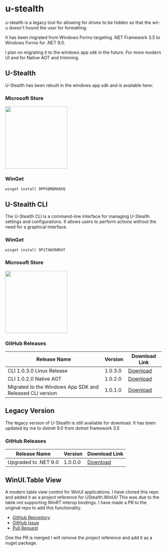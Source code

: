 # u-stealth

u-stealth is a legacy tool for allowing for drives to be hidden so that the wii-u doesn't hound the user for formatting.

It has been migrated from Windows Forms targeting .NET Framework 3.5 to Windows Forms for .NET 9.0.

I plan on migrating it to the windows app sdk in the future. For more modern UI and for Native AOT and trimming.

## U-Stealth

U-Stealth has been rebuilt in the windows app sdk and is available here:

### Microsoft Store

<a href="https://apps.microsoft.com/detail/9PP5QM8RK8XQ?mode=direct">
 <img src="https://get.microsoft.com/images/en-us%20dark.svg" width="200"/>
</a>

### WinGet

`winget install 9PP5QM8RK8XQ`

## U-Stealth CLI

The U-Stealth CLI is a command-line interface for managing U-Stealth settings and configurations. It allows users to perform actions without the need for a graphical interface.

### WinGet

`winget install 9P1TXW2R0R4T`

### Microsoft Store

<a href="https://apps.microsoft.com/detail/9P1TXW2R0R4T?mode=direct">
 <img src="https://get.microsoft.com/images/en-us%20dark.svg" width="200"/>
</a>

### GitHub Releases

| Release Name                                             | Version | Download Link                                                              |
|----------------------------------------------------------|---------|----------------------------------------------------------------------------|
| CLI 1.0.3.0 Linux Release                                | 1.0.3.0 | [Download](https://github.com/licon4812/u-stealth/releases/tag/CLI-1.0.3.0)|
| CLI 1.0.2.0 Native AOT                                   | 1.0.2.0 | [Download](https://github.com/licon4812/u-stealth/releases/tag/CLI-1.0.2.0)|				
| Migrated to the Windows App SDK and Released CLI version | 1.0.1.0 | [Download](https://github.com/licon4812/u-stealth/releases/tag/1.0.1.0)    |

## Legacy Version

The legacy version of U-Stealth is still available for download. It has been updated by me to dotnet 9.0 from dotnet framework 3.5

### GitHub Releases

| Release Name         | Version | Download Link                                                           |
|----------------------|---------|-------------------------------------------------------------------------|
| Upgraded to .NET 9.0 | 1.0.0.0 | [Download](https://github.com/licon4812/u-stealth/releases/tag/1.0.0.0) |


## WinUI.Table View

A modern table view control for WinUI applications. I have cloned this repo and added it as a project reference for UStealth.WinUI/
This was due to the table not supporting WinRT interop bindings. I have made a PR to the original repo to add this functionality.

- [GitHub Repository](https://github.com/w-ahmad/WinUI.TableView)
- [GitHub Issue](https://github.com/w-ahmad/WinUI.TableView/issues/207)
- [Pull Request](https://github.com/w-ahmad/WinUI.TableView/pull/209)

One the PR is merged I will remove the project reference and add it as a nuget package.